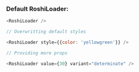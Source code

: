 ### Default RoshiLoader:

```js
<RoshiLoader />
```

```js
// Overwritting default styles

<RoshiLoader style={{color: 'yellowgreen'}} />
```

```js
// Providing more props

<RoshiLoader value={30} variant="determinate" />
```